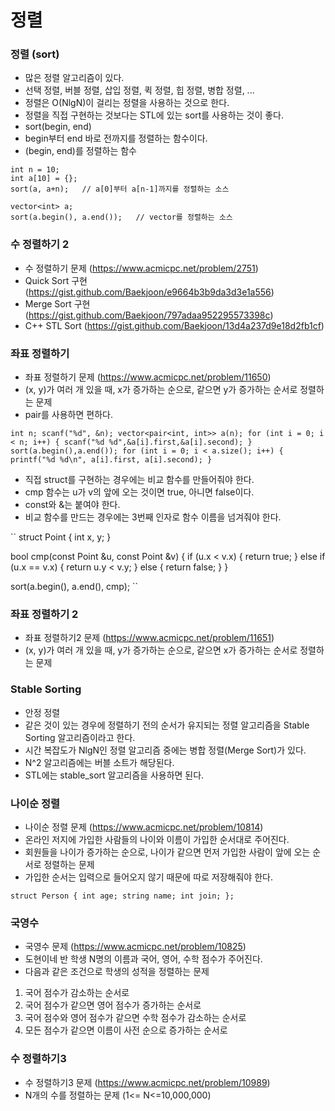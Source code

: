 # 정렬

### 정렬 (sort)
- 많은 정렬 알고리즘이 있다.
- 선택 정렬, 버블 정렬, 삽입 정렬, 퀵 정렬, 힙 정렬, 병합 정렬, ...
- 정렬은 O(NlgN)이 걸리는 정렬을 사용하는 것으로 한다.
- 정렬을 직접 구현하는 것보다는 STL에 있는 sort를 사용하는 것이 좋다.
- sort(begin, end)
- begin부터 end 바로 전까지를 정렬하는 함수이다.
- (begin, end)를 정렬하는 함수 

```
int n = 10;
int a[10] = {};
sort(a, a+n);   // a[0]부터 a[n-1]까지를 정렬하는 소스

vector<int> a;
sort(a.begin(), a.end());   // vector를 정렬하는 소스
```

### 수 정렬하기 2 
- 수 정렬하기 문제 (https://www.acmicpc.net/problem/2751)
- Quick Sort 구현 (https://gist.github.com/Baekjoon/e9664b3b9da3d3e1a556)
- Merge Sort 구현 (https://gist.github.com/Baekjoon/797adaa952295573398c)
- C++ STL Sort (https://gist.github.com/Baekjoon/13d4a237d9e18d2fb1cf)

### 좌표 정렬하기 
- 좌표 정렬하기 문제 (https://www.acmicpc.net/problem/11650)
- (x, y)가 여러 개 있을 때, x가 증가하는 순으로, 같으면 y가 증가하는 순서로 정렬하는 문제
- pair를 사용하면 편하다.

``
int n;
scanf("%d", &n);
vector<pair<int, int>> a(n);
for (int i = 0; i < n; i++) {
    scanf("%d %d",&a[i].first,&a[i].second);
}
sort(a.begin(),a.end());
for (int i = 0; i < a.size(); i++) {
    printf("%d %d\n", a[i].first, a[i].second);
}
``

- 직접 struct를 구현하는 경우에는 비교 함수를 만들어줘야 한다.
- cmp 함수는 u가 v의 앞에 오는 것이면 true, 아니면 false이다.
- const와 &는 붙여야 한다.
- 비교 함수를 만드는 경우에는 3번째 인자로 함수 이름을 넘겨줘야 한다.

``
struct Point {
    int x, y;
}

bool cmp(const Point &u, const Point &v) {
    if (u.x < v.x) {
        return true;
    } else if (u.x == v.x) {
        return u.y < v.y;
    } else {
        return false;
    }
}

sort(a.begin(), a.end(), cmp);
``

### 좌표 정렬하기 2

- 좌표 정렬하기2 문제 (https://www.acmicpc.net/problem/11651)
- (x, y)가 여러 개 있을 때, y가 증가하는 순으로, 같으면 x가 증가하는 순서로 정렬하는 문제

### Stable Sorting
- 안정 정렬
- 같은 것이 있는 경우에 정렬하기 전의 순서가 유지되는 정렬 알고리즘을 Stable Sorting 알고리즘이라고 한다.
- 시간 복잡도가 NlgN인 정렬 알고리즘 중에는 병합 정렬(Merge Sort)가 있다.
- N^2 알고리즘에는 버블 소트가 해당된다. 
- STL에는 stable_sort 알고리즘을 사용하면 된다. 

### 나이순 정렬 
- 나이순 정렬 문제 (https://www.acmicpc.net/problem/10814)
- 온라인 저지에 가입한 사람들의 나이와 이름이 가입한 순서대로 주어진다.
- 회원들을 나이가 증가하는 순으로, 나이가 같으면 먼저 가입한 사람이 앞에 오는 순서로 정렬하는 문제
- 가입한 순서는 입력으로 들어오지 않기 때문에 따로 저장해줘야 한다. 

``
struct Person {
    int age;
    string name;
    int join;
};
``

### 국영수 
- 국영수 문제 (https://www.acmicpc.net/problem/10825)
- 도현이네 반 학생 N명의 이름과 국어, 영어, 수학 점수가 주어진다.
- 다음과 같은 조건으로 학생의 성적을 정렬하는 문제

1. 국어 점수가 감소하는 순서로
2. 국어 점수가 같으면 영어 점수가 증가하는 순서로
3. 국어 점수와 영어 점수가 같으면 수학 점수가 감소하는 순서로
4. 모든 점수가 같으면 이름이 사전 순으로 증가하는 순서로

 
### 수 정렬하기3
- 수 정렬하기3 문제 (https://www.acmicpc.net/problem/10989)
- N개의 수를 정렬하는 문제 (1<= N<=10,000,000)